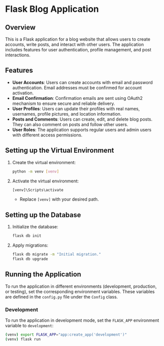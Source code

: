 # Flask Blog Application

## Overview
This is a Flask application for a blog website that allows users to create accounts, write posts, and interact with other users. The application includes features for user authentication, profile management, and post interactions.

## Features
- **User Accounts**: Users can create accounts with email and password authentication. Email addresses must be confirmed for account activation.
- **Email Confirmation**: Confirmation emails are sent using OAuth2 mechanism to ensure secure and reliable delivery.
- **User Profiles**: Users can update their profiles with real names, usernames, profile pictures, and location information.
- **Posts and Comments**: Users can create, edit, and delete blog posts. They can also comment on posts and follow other users.
- **User Roles**: The application supports regular users and admin users with different access permissions.

## Setting up the Virtual Environment
1. Create the virtual environment:
    ```bash
    python -m venv [venv]
    ```
2. Activate the virtual environment:
    ```bash
    [venv]\Scripts\activate
    ```
   - Replace `[venv]` with your desired path.

## Setting up the Database
1. Initialize the database:
    ```bash
    flask db init
    ```
2. Apply migrations:
    ```bash
    flask db migrate -m "Initial migration."
    flask db upgrade
    ```

## Running the Application
To run the application in different environments (development, production, or testing), set the corresponding environment variables. These variables are defined in the `config.py` file under the `Config` class.

### Development
To run the application in development mode, set the `FLASK_APP` environment variable to `development`:
```bash
(venv) export FLASK_APP="app:create_app('development')"
(venv) flask run
